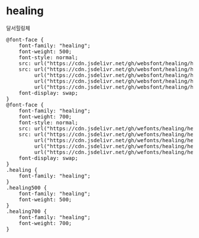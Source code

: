 # healing
달서힐링체

<pre>
@font-face {
    font-family: "healing";
    font-weight: 500;
    font-style: normal;
    src: url("https://cdn.jsdelivr.net/gh/websfont/healing/healing-Medium.eot");
    src: url("https://cdn.jsdelivr.net/gh/websfont/healing/healing-Medium.eot?#iefix") format("embedded-opentype"),
         url("https://cdn.jsdelivr.net/gh/websfont/healing/healing-Medium.woff2") format("woff2"),
         url("https://cdn.jsdelivr.net/gh/websfont/healing/healing-Medium.woff") format("woff"),
         url("https://cdn.jsdelivr.net/gh/websfont/healing/healing-Medium.ttf") format("truetype");
    font-display: swap;
}
@font-face {
    font-family: "healing";
    font-weight: 700;
    font-style: normal;
    src: url("https://cdn.jsdelivr.net/gh/wefonts/healing/healing-Bold.eot");
    src: url("https://cdn.jsdelivr.net/gh/wefonts/healing/healing-Bold.eot?#iefix") format("embedded-opentype"),
         url("https://cdn.jsdelivr.net/gh/wefonts/healing/healing-Bold.woff2") format("woff2"),
         url("https://cdn.jsdelivr.net/gh/wefonts/healing/healing-Bold.woff") format("woff"),
         url("https://cdn.jsdelivr.net/gh/wefonts/healing/healing-Bold.ttf") format("truetype");
    font-display: swap;
}
.healing {
    font-family: "healing";
}
.healing500 {
    font-family: "healing";
    font-weight: 500;
}
.healing700 {
    font-family: "healing";
    font-weight: 700;
}
</pre>
